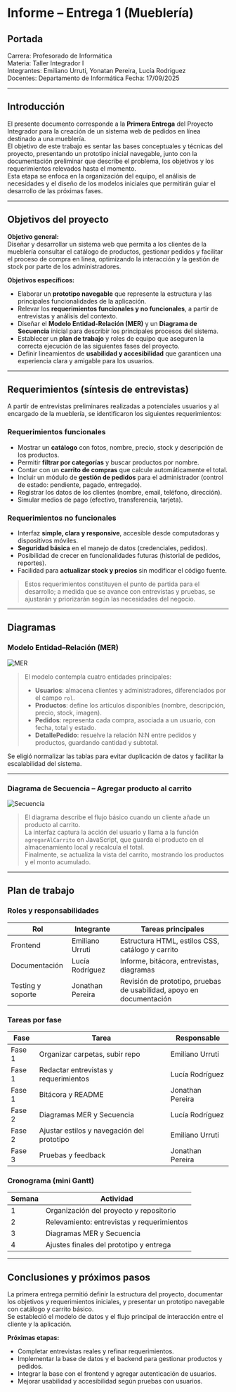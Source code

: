 # Informe – Entrega 1 (Mueblería)

## Portada
Carrera: Profesorado de Informática  
Materia: Taller Integrador I  
Integrantes: Emiliano Urruti, Yonatan Pereira, Lucía Rodriguez  
Docentes: Departamento de Informática 
Fecha: 17/09/2025

---

## Introducción
El presente documento corresponde a la **Primera Entrega** del Proyecto Integrador para la creación de un sistema web de pedidos en línea destinado a una mueblería.  
El objetivo de este trabajo es sentar las bases conceptuales y técnicas del proyecto, presentando un prototipo inicial navegable, junto con la documentación preliminar que describe el problema, los objetivos y los requerimientos relevados hasta el momento.  
Esta etapa se enfoca en la organización del equipo, el análisis de necesidades y el diseño de los modelos iniciales que permitirán guiar el desarrollo de las próximas fases.

---

## Objetivos del proyecto
**Objetivo general:**  
Diseñar y desarrollar un sistema web que permita a los clientes de la mueblería consultar el catálogo de productos, gestionar pedidos y facilitar el proceso de compra en línea, optimizando la interacción y la gestión de stock por parte de los administradores.

**Objetivos específicos:**  
- Elaborar un **prototipo navegable** que represente la estructura y las principales funcionalidades de la aplicación.  
- Relevar los **requerimientos funcionales y no funcionales**, a partir de entrevistas y análisis del contexto.  
- Diseñar el **Modelo Entidad-Relación (MER)** y un **Diagrama de Secuencia** inicial para describir los principales procesos del sistema.  
- Establecer un **plan de trabajo** y roles de equipo que aseguren la correcta ejecución de las siguientes fases del proyecto.  
- Definir lineamientos de **usabilidad y accesibilidad** que garanticen una experiencia clara y amigable para los usuarios.

---

## Requerimientos (síntesis de entrevistas)
A partir de entrevistas preliminares realizadas a potenciales usuarios y al encargado de la mueblería, se identificaron los siguientes requerimientos:

### Requerimientos funcionales
- Mostrar un **catálogo** con fotos, nombre, precio, stock y descripción de los productos.  
- Permitir **filtrar por categorías** y buscar productos por nombre.  
- Contar con un **carrito de compras** que calcule automáticamente el total.  
- Incluir un módulo de **gestión de pedidos** para el administrador (control de estado: pendiente, pagado, entregado).  
- Registrar los datos de los clientes (nombre, email, teléfono, dirección).  
- Simular medios de pago (efectivo, transferencia, tarjeta).

### Requerimientos no funcionales
- Interfaz **simple, clara y responsive**, accesible desde computadoras y dispositivos móviles.  
- **Seguridad básica** en el manejo de datos (credenciales, pedidos).  
- Posibilidad de crecer en funcionalidades futuras (historial de pedidos, reportes).  
- Facilidad para **actualizar stock y precios** sin modificar el código fuente.

> Estos requerimientos constituyen el punto de partida para el desarrollo; a medida que se avance con entrevistas y pruebas, se ajustarán y priorizarán según las necesidades del negocio.

---

## Diagramas

### Modelo Entidad–Relación (MER)
![MER](mer.png)

> El modelo contempla cuatro entidades principales:
> - **Usuarios**: almacena clientes y administradores, diferenciados por el campo `rol`.  
> - **Productos**: define los artículos disponibles (nombre, descripción, precio, stock, imagen).  
> - **Pedidos**: representa cada compra, asociada a un usuario, con fecha, total y estado.  
> - **DetallePedido**: resuelve la relación N:N entre pedidos y productos, guardando cantidad y subtotal.

Se eligió normalizar las tablas para evitar duplicación de datos y facilitar la escalabilidad del sistema.

---

### Diagrama de Secuencia – Agregar producto al carrito
![Secuencia](secuencia.png)

> El diagrama describe el flujo básico cuando un cliente añade un producto al carrito.  
> La interfaz captura la acción del usuario y llama a la función `agregarAlCarrito` en JavaScript, que guarda el producto en el almacenamiento local y recalcula el total.  
> Finalmente, se actualiza la vista del carrito, mostrando los productos y el monto acumulado.

---

## Plan de trabajo

### Roles y responsabilidades
| Rol                | Integrante        | Tareas principales |
|--------------------|-------------------|-------------------|
| Frontend           | Emiliano Urruti   | Estructura HTML, estilos CSS, catálogo y carrito |
| Documentación      | Lucía Rodríguez   | Informe, bitácora, entrevistas, diagramas |
| Testing y soporte  | Jonathan Pereira  | Revisión de prototipo, pruebas de usabilidad, apoyo en documentación |

### Tareas por fase
| Fase | Tarea                                     | Responsable      |
|------|-------------------------------------------|------------------|
| Fase 1 | Organizar carpetas, subir repo           | Emiliano Urruti |
| Fase 1 | Redactar entrevistas y requerimientos    | Lucía Rodríguez |
| Fase 1 | Bitácora y README                        | Jonathan Pereira |
| Fase 2 | Diagramas MER y Secuencia                | Lucía Rodríguez |
| Fase 2 | Ajustar estilos y navegación del prototipo | Emiliano Urruti |
| Fase 3 | Pruebas y feedback                       | Jonathan Pereira |

### Cronograma (mini Gantt)
| Semana | Actividad |
|--------|-----------|
| 1 | Organización del proyecto y repositorio |
| 2 | Relevamiento: entrevistas y requerimientos |
| 3 | Diagramas MER y Secuencia |
| 4 | Ajustes finales del prototipo y entrega |

---

## Conclusiones y próximos pasos
La primera entrega permitió definir la estructura del proyecto, documentar los objetivos y requerimientos iniciales, y presentar un prototipo navegable con catálogo y carrito básico.  
Se estableció el modelo de datos y el flujo principal de interacción entre el cliente y la aplicación.

**Próximas etapas:**
- Completar entrevistas reales y refinar requerimientos.
- Implementar la base de datos y el backend para gestionar productos y pedidos.
- Integrar la base con el frontend y agregar autenticación de usuarios.
- Mejorar usabilidad y accesibilidad según pruebas con usuarios.
